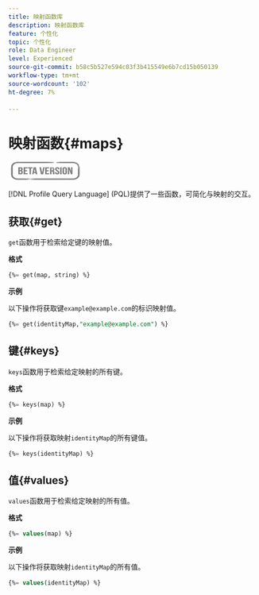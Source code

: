 ```yaml
---
title: 映射函数库
description: 映射函数库
feature: 个性化
topic: 个性化
role: Data Engineer
level: Experienced
source-git-commit: b58c5b527e594c03f3b415549e6b7cd15b050139
workflow-type: tm+mt
source-wordcount: '102'
ht-degree: 7%

---
```


# 映射函数{#maps}

![](../../assets/do-not-localize/badge.png)

[!DNL Profile Query Language] (PQL)提供了一些函数，可简化与映射的交互。

## 获取{#get}

`get`函数用于检索给定键的映射值。

**格式**

```sql
{%= get(map, string) %}
```

**示例**

以下操作将获取键`example@example.com`的标识映射值。

```sql
{%= get(identityMap,"example@example.com") %}
```

## 键{#keys}

`keys`函数用于检索给定映射的所有键。

**格式**

```sql
{%= keys(map) %}
```

**示例**

以下操作将获取映射`identityMap`的所有键值。

```sql
{%= keys(identityMap) %}
```

## 值{#values}

`values`函数用于检索给定映射的所有值。

**格式**

```sql
{%= values(map) %}
```

**示例**

以下操作将获取映射`identityMap`的所有值。

```sql
{%= values(identityMap) %}
```
